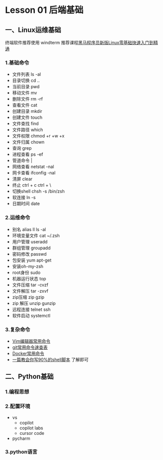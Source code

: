 # Lesson 01 后端基础

## 一、Linux运维基础
   终端软件推荐使用 windterm
   推荐课程[黑马程序员新版Linux零基础快速入门到精通](https://www.bilibili.com/video/BV1n84y1i7td?p=41&vd_source=600ade11f4b28f4c8a22c9f96b7acd69)

   ### 1.基础命令
   - 文件列表 ls -al
   - 目录切换 cd ..
   - 当前目录 pwd
   - 移动文件 mv
   - 删除文件 rm -rf
   - 查看文件 cat
   - 创建目录 mkdir
   - 创建文件 touch   
   - 文件查找 find
   - 文件路径 which
   - 文件权限 chmod +r +w +x
   - 文件归属 chown
   - 查询 grep
   - 进程查看 ps -ef 
   - 管道命令 |
   - 网络查看 netstat -nal
   - 网卡查看 ifconfig -nal
   - 清屏 clear
   - 终止 ctrl + c  ctrl + \
   - 切换shell chsh -s /bin/zsh
   - 软连接 ln -s
   - 日期时间 date

   ### 2.运维命令
   - 别名 alias ll ls -al
   - 环境变量文件 cat ~/.zsh
   - 用户管理 useradd
   - 群组管理 groupadd
   - 密码修改 passwd
   - 包安装 yum apt-get
   - 安装oh-my-zsh
   - root身份 sudo
   - 机器运行状态 top   
   - 文件压缩 tar -cvzf 
   - 文件解压 tar -zxvf
   - zip压缩 zip  gzip 
   - zip 解压 unzip gunzip 
   - 远程连接 telnet ssh
   - 软件启动 systemctl


   ### 3.复杂命令
   - [Vim编辑器常用命令](https://blog.csdn.net/zhang_yu_ling/article/details/103777714)
   - [git常用命令速查表](https://www.w3cschool.cn/git/git-cheat-sheet.html)
   -  [Docker常用命令](https://blog.csdn.net/qiaoshaw/article/details/117048140)   
   -  [一篇教会你写90%的shell脚本](https://zhuanlan.zhihu.com/p/264346586) 了解即可


## 二、Python基础

   ### 1.编程思想

   ### 2.配置环境
   - vs
      - copilot
      - copilot labs
      - cursor code
   - pycharm

   ### 3.python语言

   

